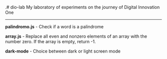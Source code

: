 .# dio-lab
My laboratory of experiments on the journey of Digital Innovation One

---

**palindromo.js** - Check if a word is a palindrome

**array.js** - Replace all even and nonzero elements of an array with the number zero. If the array is empty, return -1.

**dark-mode** - Choice between dark or light screen mode
